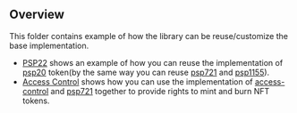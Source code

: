 ## Overview
This folder contains example of how the library can be reuse/customize 
the base implementation.
* [PSP22](psp20) shows an example of how you can reuse the implementation of 
  [psp20](contracts/token/psp20) token(by the same way you can reuse 
  [psp721](contracts/token/psp721) and [psp1155](contracts/token/psp1155)).
* [Access Control](access-control) shows how you can use the implementation of
  [access-control](contracts/access/access-control) and
  [psp721](contracts/token/psp721) together to provide rights
  to mint and burn NFT tokens.